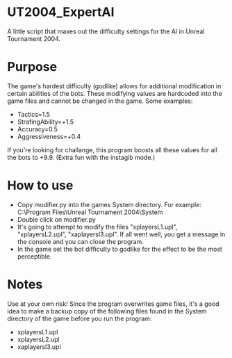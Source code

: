 # UT2004_ExpertAI
A little script that maxes out the difficulty settings for the AI in Unreal Tournament 2004.
# Purpose
The game's hardest difficulty (godlike) allows for additional modification in certain abilities of the bots. These modifying values are hardcoded into the game files and cannot be changed in the game. Some examples:

- Tactics=1.5
- StrafingAbility=+1.5
- Accuracy=0.5
- Aggressiveness=+0.4

If you're looking for challange, this program boosts all these values for all the bots to +9.9. (Extra fun with the instagib mode.)

# How to use

- Copy modifier.py into the games System directory. For example: C:\Program Files\Unreal Tournament 2004\System
- Double click on modifier.py
- It's going to attempt to modify the files "xplayersL1.upl", "xplayersL2.upl", "xaplayersl3.upl". If all went well, you get a message in the console and you can close the program.
- In the game set the bot difficulty to godlike for the effect to be the most perceptible.
# Notes
Use at your own risk! Since the program overwrites game files, it's a good idea to make a backup copy of the following files found in the System directory of the game before you run the program:

- xplayersL1.upl
- xplayersL2.upl
- xaplayersl3.upl